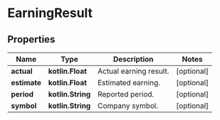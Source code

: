 
# EarningResult

## Properties
Name | Type | Description | Notes
------------ | ------------- | ------------- | -------------
**actual** | **kotlin.Float** | Actual earning result. |  [optional]
**estimate** | **kotlin.Float** | Estimated earning. |  [optional]
**period** | **kotlin.String** | Reported period. |  [optional]
**symbol** | **kotlin.String** | Company symbol. |  [optional]



